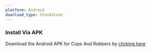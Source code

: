 ```yaml
---
platform: Android
download_type: Standalone
---
```

### Install Via APK
Download the Android APK for Cops And Robbers by [clicking here]({{site.baseurl}}/download/?type=standalone&platform=android)